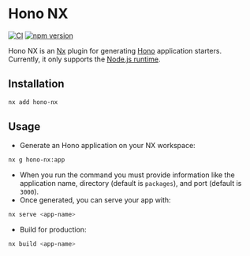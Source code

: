 # Hono NX

[![CI](https://github.com/itsgitz/hono-nx/actions/workflows/ci.yml/badge.svg?branch=master)](https://github.com/itsgitz/hono-nx/actions/workflows/ci.yml)
[![npm version](https://img.shields.io/npm/v/hono-nx.svg?logo=npm&color=cb3837)](https://www.npmjs.com/package/hono-nx)

Hono NX is an [Nx](https://nx.dev) plugin for generating [Hono](https://hono.dev) application starters.  
Currently, it only supports the [Node.js runtime](https://hono.dev/docs/getting-started/nodejs).

## Installation

```sh
nx add hono-nx
```

## Usage

- Generate an Hono application on your NX workspace:

```sh
nx g hono-nx:app
```

- When you run the command you must provide information like the application name, directory (default is `packages`), and port (default is `3000`).
- Once generated, you can serve your app with:

```sh
nx serve <app-name>
```

- Build for production:

```sh
nx build <app-name>
```
